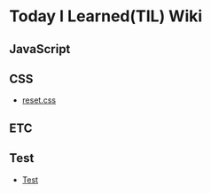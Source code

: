 # Today I Learned(TIL) Wiki

## JavaScript

## CSS
* [reset.css](https://github.com/wowba/TIL/blob/main/CSS/reset.css.md)

## ETC

## Test
* [Test](https://github.com/wowba/TIL/blob/main/Test/test.md)
